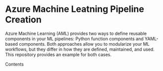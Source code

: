 # Azure Machine Leatning Pipeline Creation
Azure Machine Learning (AML) provides two ways to define reusable components in your ML pipelines: Python function components and YAML-based components. Both approaches allow you to modularize your ML workflows, but they differ in how they are defined, maintained, and used. This repository provides an example for both cases.

Contents 
